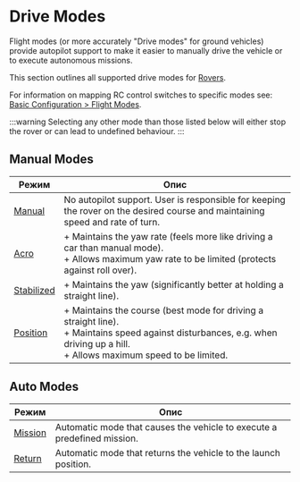 # Drive Modes

Flight modes (or more accurately "Drive modes" for ground vehicles) provide autopilot support to make it easier to manually drive the vehicle or to execute autonomous missions.

This section outlines all supported drive modes for [Rovers](../frames_rover/index.md).

For information on mapping RC control switches to specific modes see: [Basic Configuration > Flight Modes](../config/flight_mode.md).

:::warning
Selecting any other mode than those listed below will either stop the rover or can lead to undefined behaviour.
:::

## Manual Modes

| Режим                                   | Опис                                                                                                                                                                                                                                                                                |
| --------------------------------------- | ----------------------------------------------------------------------------------------------------------------------------------------------------------------------------------------------------------------------------------------------------------------------------------- |
| [Manual](manual.md#manual-mode)         | No autopilot support. User is responsible for keeping the rover on the desired course and maintaining speed and rate of turn.                                                                                                                       |
| [Acro](manual.md#acro-mode)             | + Maintains the yaw rate (feels more like driving a car than manual mode). <br>+ Allows maximum yaw rate to be limited (protects against roll over).                                                          |
| [Stabilized](manual.md#stabilized-mode) | + Maintains the yaw (significantly better at holding a straight line).                                                                                                                                                                           |
| [Position](manual.md#position-mode)     | + Maintains the course (best mode for driving a straight line).<br>+ Maintains speed against disturbances, e.g. when driving up a hill.<br>+ Allows maximum speed to be limited. |

## Auto Modes

| Режим                           | Опис                                                                                    |
| ------------------------------- | --------------------------------------------------------------------------------------- |
| [Mission](auto.md#mission-mode) | Automatic mode that causes the vehicle to execute a predefined mission. |
| [Return](auto.md#return-mode)   | Automatic mode that returns the vehicle to the launch position.         |
